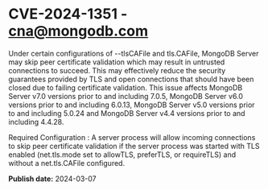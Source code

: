 # CVE-2024-1351 - cna@mongodb.com

Under certain configurations of --tlsCAFile and tls.CAFile, MongoDB Server may skip peer certificate validation which may result in untrusted connections to succeed. This may effectively reduce the security guarantees provided by TLS and open connections  that should have been closed due to failing certificate validation. This issue affects MongoDB Server v7.0 versions prior to and including 7.0.5, MongoDB Server v6.0 versions prior to and including 6.0.13, MongoDB Server v5.0 versions prior to and including 5.0.24 and MongoDB Server v4.4 versions prior to and including 4.4.28.

Required Configuration : A server process will allow incoming connections to skip peer certificate validation if the server process was started with TLS enabled (net.tls.mode set to allowTLS, preferTLS, or requireTLS) and without a net.tls.CAFile configured.



**Publish date:** 2024-03-07

